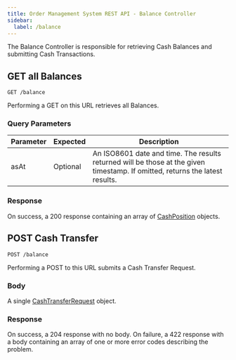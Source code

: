 ```yaml
---
title: Order Management System REST API - Balance Controller
sidebar:
  label: /balance
---
```


The Balance Controller is responsible for retrieving Cash Balances and submitting Cash Transactions.

## GET all Balances

`GET /balance`

Performing a GET on this URL retrieves all Balances.

### Query Parameters

| Parameter | Expected | Description |
|-----------|----------|-------------|
| asAt      | Optional | An ISO8601 date and time. The results returned will be those at the given timestamp. If omitted, returns the latest results. |

### Response

On success, a 200 response containing an array of [CashPosition](../../proto/oms2/#cashposition) objects.

## POST Cash Transfer

`POST /balance`

Performing a POST to this URL submits a Cash Transfer Request.

### Body

A single [CashTransferRequest](../../proto/model/#cashtransferrequest) object.

### Response

On success, a 204 response with no body.
On failure, a 422 response with a body containing an array of one or more error codes describing the problem.
